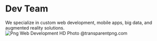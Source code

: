 # Dev Team

We specialize in custom web development, mobile apps, big data, and augmented reality solutions.
<img src="https://www.transparentpng.com/thumb/web-development/png-web-development-hd-photo-5.png" alt="Png Web Development HD Photo @transparentpng.com">

